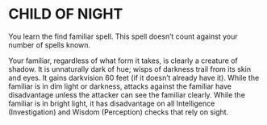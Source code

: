 # CHILD OF NIGHT

You learn the find familiar spell. This spell doesn’t count against your number of spells known.

Your familiar, regardless of what form it takes, is clearly a creature of shadow. It is unnaturally dark of hue; wisps of darkness trail from its skin and eyes. It gains darkvision 60 feet (if it doesn’t already have it). While the familiar is in dim light or darkness, attacks against the familiar have disadvantage unless the attacker can see the familiar clearly. While the familiar is in bright light, it has disadvantage on all Intelligence (Investigation) and Wisdom (Perception) checks that rely on sight.
